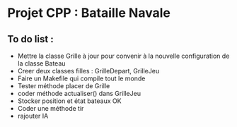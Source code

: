 # Projet CPP : Bataille Navale

## To do list :
- Mettre la classe Grille à jour pour convenir à la nouvelle configuration de la classe Bateau
- Creer deux classes filles : GrilleDepart, GrilleJeu
- Faire un Makefile qui compile tout le monde
- Tester méthode placer de Grille
- coder méthode actualiser() dans GrilleJeu
- Stocker position et état bateaux OK
- Coder une méthode tir
- rajouter IA
